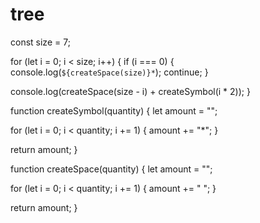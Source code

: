 # tree
const size = 7;

for (let i = 0; i < size; i++) {
  if (i === 0) {
    console.log(`${createSpace(size)}*`);
    continue;
  }

  console.log(createSpace(size - i) + createSymbol(i * 2));
}

function createSymbol(quantity) {
  let amount = "";

  for (let i = 0; i < quantity; i += 1) {
    amount += "*";
  }

  return amount;
}

function createSpace(quantity) {
  let amount = "";

  for (let i = 0; i < quantity; i += 1) {
    amount += " ";
  }

  return amount;
}
